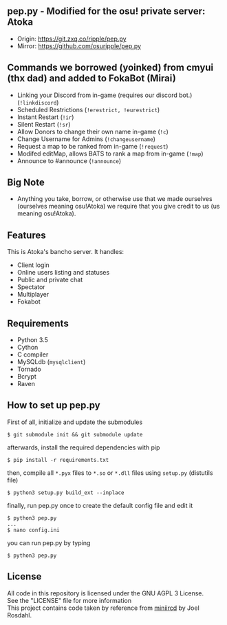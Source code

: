 ## pep.py - Modified for the osu! private server: Atoka

- Origin: https://git.zxq.co/ripple/pep.py
- Mirror: https://github.com/osuripple/pep.py

## Commands we borrowed (yoinked) from cmyui (thx dad) and added to FokaBot (Mirai)

* Linking your Discord from in-game (requires our discord bot.) (`!linkdiscord`)
* Scheduled Restrictions (`!erestrict, !eurestrict`)
* Instant Restart (`!ir`)
* Silent Restart (`!sr`)
* Allow Donors to change their own name in-game (`!c`)
* Change Username for Admins (`!changeusername`)
* Request a map to be ranked from in-game (`!request`)
* Modifed editMap, allows BATS to rank a map from in-game (`!map`)
* Announce to #announce (`!announce`)

## Big Note

- Anything you take, borrow, or otherwise use that we made ourselves (ourselves meaning osu!Atoka) we require that you give credit to us (us meaning osu!Atoka).

## Features

This is Atoka's bancho server. It handles:
- Client login
- Online users listing and statuses
- Public and private chat
- Spectator
- Multiplayer
- Fokabot

## Requirements
- Python 3.5
- Cython
- C compiler
- MySQLdb (`mysqlclient`)
- Tornado
- Bcrypt
- Raven

## How to set up pep.py
First of all, initialize and update the submodules
```
$ git submodule init && git submodule update
```
afterwards, install the required dependencies with pip
```
$ pip install -r requirements.txt
```
then, compile all `*.pyx` files to `*.so` or `*.dll` files using `setup.py` (distutils file)
```
$ python3 setup.py build_ext --inplace
```
finally, run pep.py once to create the default config file and edit it
```
$ python3 pep.py
...
$ nano config.ini
```
you can run pep.py by typing
```
$ python3 pep.py
```

## License
All code in this repository is licensed under the GNU AGPL 3 License.  
See the "LICENSE" file for more information  
This project contains code taken by reference from [miniircd](https://github.com/jrosdahl/miniircd) by Joel Rosdahl.
